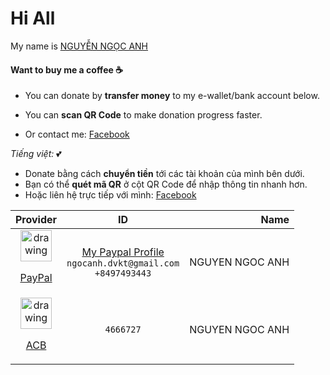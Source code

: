 # Hi All

My name is [NGUYỄN NGỌC ANH](https://github.com/mrranh)

#### Want to buy me a coffee ☕

- You can donate by **transfer money** to my e-wallet/bank account below.

- You can **scan QR Code** to make donation progress faster.
- Or contact me: [Facebook](https://www.facebook.com/profile.php?id=61555494982797)

*Tiếng việt:* 💕

- Donate bằng cách **chuyển tiền** tới các tài khoản của mình bên dưới.
- Bạn có thể **quét mã QR** ở cột QR Code để nhập thông tin nhanh hơn.
- Hoặc liên hệ trực tiếp với mình: [Facebook](https://www.facebook.com/profile.php?id=61555494982797)

| Provider | ID | Name 
|:-----:|:------------:|---:|
| <a style="display:block" href="https://www.paypal.com/"><img src="https://icon2.cleanpng.com/20180406/cpw/kisspng-paypal-computer-icons-logo-paypal-5ac737e8df0e72.9482777915230054169137.jpg" alt="drawing" width="50"/> <p>PayPal</p></a> | [My Paypal Profile](https://paypal.com/paypalme/angoc) <br/>`ngocanh.dvkt@gmail.com`<br/>`+8497493443` | NGUYEN NGOC ANH | <details><summary>Click to open</summary><img src="./assets/qrcode/paypal.png" width="300" /><br/>[View my Paypal profile](https://paypal.com/paypalme/angoc)</details> |
| <a href="https://acb.com.vn"><img src="https://acb.com.vn/_next/image?url=%2Fimages%2Flogo.svg&w=256&q=70" alt="drawing" width="50"/><p>ACB</p></a> | `4666727` | NGUYEN NGOC ANH
